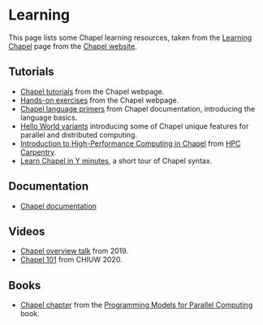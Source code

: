 # Learning

This page lists some Chapel learning resources, taken from the [Learning Chapel](https://chapel-lang.org/learning.html) page from the [Chapel website](https://chapel-lang.org/).

## Tutorials

- [Chapel tutorials](https://chapel-lang.org/tutorials.html) from the Chapel webpage.
- [Hands-on exercises](https://chapel-lang.org/handson.html) from the Chapel webpage.
- [Chapel language primers](https://chapel-lang.org/docs/primers/index.html) from Chapel documentation, introducing the language basics.
- [Hello World variants](https://chapel-lang.org/docs/examples/index.html) introducing some of Chapel  unique features for parallel and distributed computing.
- [Introduction to High-Performance Computing in Chapel](http://www.hpc-carpentry.org/hpc-chapel/) from [HPC Carpentry](https://www.hpc-carpentry.org/).
- [Learn Chapel in Y minutes](https://learnxinyminutes.com/docs/chapel/), a short tour of Chapel syntax.

## Documentation

- [Chapel documentation](https://chapel-lang.org/docs/)

## Videos

- [Chapel overview talk](https://www.youtube.com/watch?v=ko11tLuchvg) from 2019.
- [Chapel 101](https://www.youtube.com/watch?v=w9AJZuCJ090) from CHIUW 2020.


## Books

-  [Chapel chapter](https://chapel-lang.org/publications/PMfPC-Chapel.pdf) from the [Programming Models for Parallel Computing](https://mitpress.mit.edu/9780262528818/programming-models-for-parallel-computing/) book.
